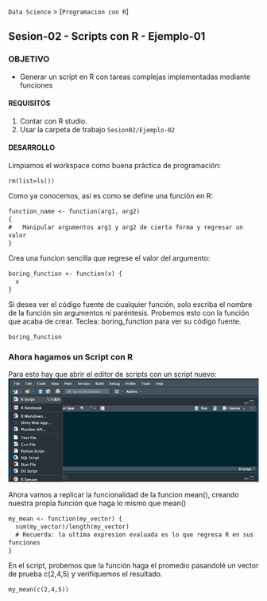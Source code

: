 `Data Science` > [`Programacion con R`]
## Sesion-02 - Scripts con R - Ejemplo-01

### OBJETIVO
- Generar un script en R con tareas complejas implementadas mediante funciones

#### REQUISITOS
1. Contar con R studio.
1. Usar la carpeta de trabajo `Sesion02/Ejemplo-02`

#### DESARROLLO

Limpiamos el workspace como buena práctica de programación:
```{r}
rm(list=ls())
```
Como ya conocemos, así es como se define una función en R:
```{r}
function_name <- function(arg1, arg2)
{
#	Manipular argumentos arg1 y arg2 de cierta forma y regresar un valor
}
```
Crea una funcion sencilla que regrese el valor del argumento:  
```{r}
boring_function <- function(x) {
  x
}
```
Si desea ver el código fuente de cualquier función, solo escriba el nombre de la función sin argumentos ni paréntesis. Probemos esto con la función que acaba de crear. Teclea: boring_function para ver su código fuente.
```{r}
boring_function
```

### Ahora hagamos un Script con R

Para esto hay que abrir el editor de scripts con un script nuevo:
![RScript](../images/RScript.png)

Ahora vamos a replicar la funcionalidad de la funcion mean(), creando nuestra propia función que haga lo mismo que mean()
```{r}
my_mean <- function(my_vector) {
  sum(my_vector)/length(my_vector)
  # Recuerda: la ultima expresion evaluada es lo que regresa R en sus funciones
}
```
En el script, probemos que la función haga el promedio pasandolé un vector de prueba c(2,4,5) y verifiquemos el resultado.
```{r}
my_mean(c(2,4,5))
```
